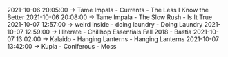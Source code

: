 2021-10-06 20:05:00 -> Tame Impala - Currents - The Less I Know the Better
2021-10-06 20:08:00 -> Tame Impala - The Slow Rush - Is It True
2021-10-07 12:57:00 -> weird inside - doing laundry - Doing Laundry
2021-10-07 12:59:00 -> Illiterate - Chillhop Essentials Fall 2018 - Bastia
2021-10-07 13:02:00 -> Kalaido - Hanging Lanterns - Hanging Lanterns
2021-10-07 13:42:00 -> Kupla - Coniferous - Moss
